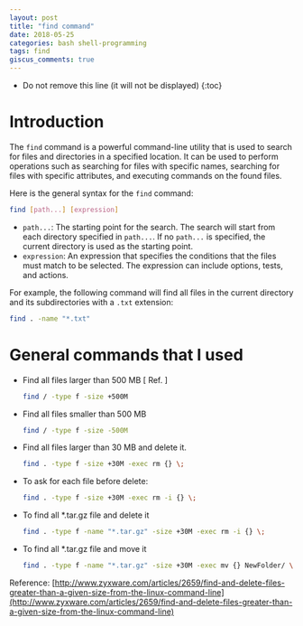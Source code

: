 ```yaml
---
layout: post
title: "find command"
date: 2018-05-25
categories: bash shell-programming
tags: find
giscus_comments: true
---
```


- Do not remove this line (it will not be displayed)
  {:toc}

# Introduction

The `find` command is a powerful command-line utility that is used to search for files and directories in a specified location. It can be used to perform operations such as searching for files with specific names, searching for files with specific attributes, and executing commands on the found files.

Here is the general syntax for the `find` command:

```bash
find [path...] [expression]
```

- `path...`: The starting point for the search. The search will start from each directory specified in `path...`. If no `path...` is specified, the current directory is used as the starting point.
- `expression`: An expression that specifies the conditions that the files must match to be selected. The expression can include options, tests, and actions.

For example, the following command will find all files in the current directory and its subdirectories with a `.txt` extension:

```bash
find . -name "*.txt"
```

# General commands that I used

- Find all files larger than 500 MB [ Ref. ]

  ```bash
  find / -type f -size +500M
  ```

- Find all files smaller than 500 MB

  ```bash
  find / -type f -size -500M
  ```

- Find all files larger than 30 MB and delete it.

  ```bash
  find . -type f -size +30M -exec rm {} \;
  ```

- To ask for each file before delete:

  ```bash
  find . -type f -size +30M -exec rm -i {} \;
  ```

- To find all \*.tar.gz file and delete it

  ```bash
  find . -type f -name "*.tar.gz" -size +30M -exec rm -i {} \;
  ```

- To find all \*.tar.gz file and move it

  ```bash
  find . -type f -name "*.tar.gz" -size +30M -exec mv {} NewFolder/ \;
  ```

Reference:
[http://www.zyxware.com/articles/2659/find-and-delete-files-greater-than-a-given-size-from-the-linux-command-line](http://www.zyxware.com/articles/2659/find-and-delete-files-greater-than-a-given-size-from-the-linux-command-line)
